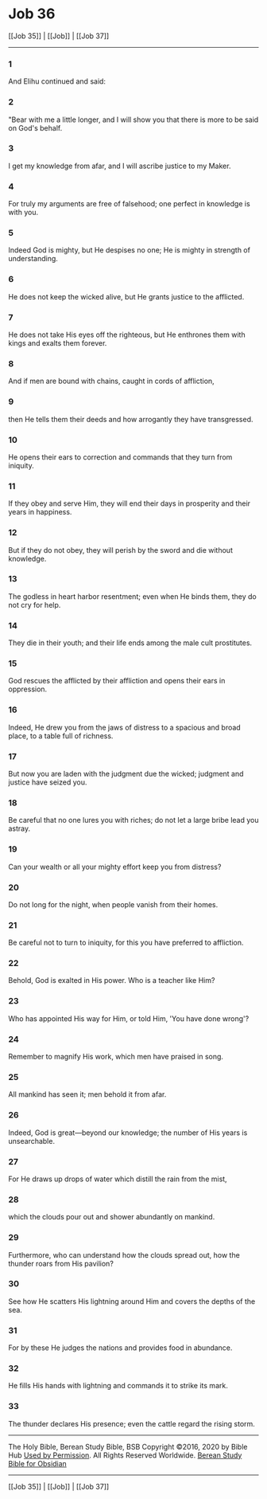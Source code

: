 # Job 36

[[Job 35]] | [[Job]] | [[Job 37]]

---

### 1
And Elihu continued and said:

### 2
"Bear with me a little longer, and I will show you that there is more to be said on God's behalf.

### 3
I get my knowledge from afar, and I will ascribe justice to my Maker.

### 4
For truly my arguments are free of falsehood; one perfect in knowledge is with you.

### 5
Indeed God is mighty, but He despises no one; He is mighty in strength of understanding.

### 6
He does not keep the wicked alive, but He grants justice to the afflicted.

### 7
He does not take His eyes off the righteous, but He enthrones them with kings and exalts them forever.

### 8
And if men are bound with chains, caught in cords of affliction,

### 9
then He tells them their deeds and how arrogantly they have transgressed.

### 10
He opens their ears to correction and commands that they turn from iniquity.

### 11
If they obey and serve Him, they will end their days in prosperity and their years in happiness.

### 12
But if they do not obey, they will perish by the sword and die without knowledge.

### 13
The godless in heart harbor resentment; even when He binds them, they do not cry for help.

### 14
They die in their youth; and their life ends among the male cult prostitutes.

### 15
God rescues the afflicted by their affliction and opens their ears in oppression.

### 16
Indeed, He drew you from the jaws of distress to a spacious and broad place, to a table full of richness.

### 17
But now you are laden with the judgment due the wicked; judgment and justice have seized you.

### 18
Be careful that no one lures you with riches; do not let a large bribe lead you astray.

### 19
Can your wealth or all your mighty effort keep you from distress?

### 20
Do not long for the night, when people vanish from their homes.

### 21
Be careful not to turn to iniquity, for this you have preferred to affliction.

### 22
Behold, God is exalted in His power. Who is a teacher like Him?

### 23
Who has appointed His way for Him, or told Him, 'You have done wrong'?

### 24
Remember to magnify His work, which men have praised in song.

### 25
All mankind has seen it; men behold it from afar.

### 26
Indeed, God is great—beyond our knowledge; the number of His years is unsearchable.

### 27
For He draws up drops of water which distill the rain from the mist,

### 28
which the clouds pour out and shower abundantly on mankind.

### 29
Furthermore, who can understand how the clouds spread out, how the thunder roars from His pavilion?

### 30
See how He scatters His lightning around Him and covers the depths of the sea.

### 31
For by these He judges the nations and provides food in abundance.

### 32
He fills His hands with lightning and commands it to strike its mark.

### 33
The thunder declares His presence; even the cattle regard the rising storm.

---

The Holy Bible, Berean Study Bible, BSB
Copyright ©2016, 2020 by Bible Hub
[Used by Permission](https://berean.bible/terms.htm). All Rights Reserved Worldwide.
[Berean Study Bible for Obsidian](https://github.com/gapmiss/berean-study-bible-for-obsidian)

---

[[Job 35]] | [[Job]] | [[Job 37]]

